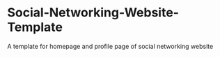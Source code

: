 # Social-Networking-Website-Template
A template for homepage and profile page of social networking website
